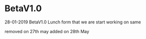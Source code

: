 # BetaV1.0
28-01-2019 BetaV1.0 Lunch form that we are start working on same

removed on 27th may
added on 28th May